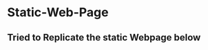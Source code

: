 # Static-Web-Page
<h2>Tried to Replicate the static Webpage below </h2>
<a href=["https://dribbble.com/shots/19195617-Website-Design-landing-page"](https://cdn.dribbble.com/userupload/3349056/file/original-806f29573b724f28f2ee4b7cf367f5e6.png?compress=1&resize=1600x1200) <a/>
